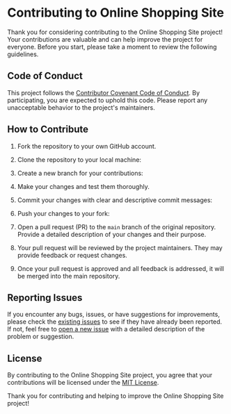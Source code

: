 # Contributing to Online Shopping Site

Thank you for considering contributing to the Online Shopping Site project! Your contributions are valuable and can help improve the project for everyone. Before you start, please take a moment to review the following guidelines.

## Code of Conduct

This project follows the [Contributor Covenant Code of Conduct](CODE_OF_CONDUCT.md). By participating, you are expected to uphold this code. Please report any unacceptable behavior to the project's maintainers.

## How to Contribute

1. Fork the repository to your own GitHub account.

2. Clone the repository to your local machine:

3. Create a new branch for your contributions:

4. Make your changes and test them thoroughly.

5. Commit your changes with clear and descriptive commit messages: 
6. Push your changes to your fork:


7. Open a pull request (PR) to the `main` branch of the original repository. Provide a detailed description of your changes and their purpose.

8. Your pull request will be reviewed by the project maintainers. They may provide feedback or request changes.

9. Once your pull request is approved and all feedback is addressed, it will be merged into the main repository.

## Reporting Issues

If you encounter any bugs, issues, or have suggestions for improvements, please check the [existing issues](https://github.com/your-username/online-shopping-site/issues) to see if they have already been reported. If not, feel free to [open a new issue](https://github.com/your-username/online-shopping-site/issues/new) with a detailed description of the problem or suggestion.

## License

By contributing to the Online Shopping Site project, you agree that your contributions will be licensed under the [MIT License](LICENSE).

Thank you for contributing and helping to improve the Online Shopping Site project!
